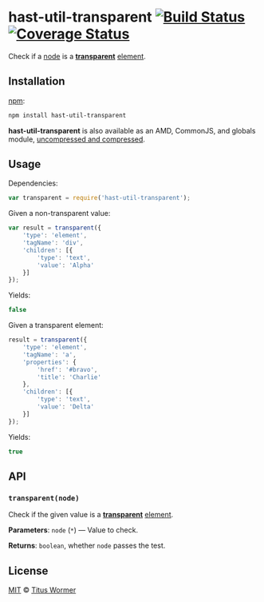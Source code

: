 # hast-util-transparent [![Build Status][build-badge]][build-page] [![Coverage Status][coverage-badge]][coverage-page]

Check if a [node][] is a [**transparent**][spec] [element][].

## Installation

[npm][]:

```bash
npm install hast-util-transparent
```

**hast-util-transparent** is also available as an AMD, CommonJS, and
globals module, [uncompressed and compressed][releases].

## Usage

Dependencies:

```javascript
var transparent = require('hast-util-transparent');
```

Given a non-transparent value:

```javascript
var result = transparent({
    'type': 'element',
    'tagName': 'div',
    'children': [{
        'type': 'text',
        'value': 'Alpha'
    }]
});
```

Yields:

```js
false
```

Given a transparent element:

```javascript
result = transparent({
    'type': 'element',
    'tagName': 'a',
    'properties': {
        'href': '#bravo',
        'title': 'Charlie'
    },
    'children': [{
        'type': 'text',
        'value': 'Delta'
    }]
});
```

Yields:

```js
true
```

## API

### `transparent(node)`

Check if the given value is a [**transparent**][spec] [element][].

**Parameters**: `node` (`*`) — Value to check.

**Returns**: `boolean`, whether `node` passes the test.

## License

[MIT][license] © [Titus Wormer][author]

<!-- Definition -->

[build-badge]: https://img.shields.io/travis/wooorm/hast-util-transparent.svg

[build-page]: https://travis-ci.org/wooorm/hast-util-transparent

[coverage-badge]: https://img.shields.io/codecov/c/github/wooorm/hast-util-transparent.svg

[coverage-page]: https://codecov.io/github/wooorm/hast-util-transparent?branch=master

[npm]: https://docs.npmjs.com/cli/install

[releases]: https://github.com/wooorm/hast-util-transparent/releases

[license]: LICENSE

[author]: http://wooorm.com

[node]: https://github.com/wooorm/hast#node

[element]: https://github.com/wooorm/hast#element

[spec]: https://html.spec.whatwg.org/#transparent-content-models
